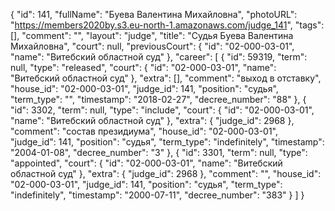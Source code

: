 {
    "id": 141,
    "fullName": "Буева Валентина Михайловна",
    "photoURL": "https://members2020by.s3.eu-north-1.amazonaws.com/judge_141",
    "tags": [],
    "comment": "",
    "layout": "judge",
    "title": "Судья Буева Валентина Михайловна",
    "court": null,
    "previousCourt": {
        "id": "02-000-03-01",
        "name": "Витебский областной суд"
    },
    "career": [
        {
            "id": 59319,
            "term": null,
            "type": "released",
            "court": {
                "id": "02-000-03-01",
                "name": "Витебский областной суд"
            },
            "extra": [],
            "comment": "выход в отставку",
            "house_id": "02-000-03-01",
            "judge_id": 141,
            "position": "судья",
            "term_type": "",
            "timestamp": "2018-02-27",
            "decree_number": "88"
        },
        {
            "id": 3302,
            "term": null,
            "type": "include",
            "court": {
                "id": "02-000-03-01",
                "name": "Витебский областной суд"
            },
            "extra": {
                "judge_id": 2968
            },
            "comment": "состав президиума",
            "house_id": "02-000-03-01",
            "judge_id": 141,
            "position": "судья",
            "term_type": "indefinitely",
            "timestamp": "2004-01-08",
            "decree_number": "3"
        },
        {
            "id": 3301,
            "term": null,
            "type": "appointed",
            "court": {
                "id": "02-000-03-01",
                "name": "Витебский областной суд"
            },
            "extra": {
                "judge_id": 2968
            },
            "comment": "",
            "house_id": "02-000-03-01",
            "judge_id": 141,
            "position": "судья",
            "term_type": "indefinitely",
            "timestamp": "2000-07-11",
            "decree_number": "383"
        }
    ]
}
